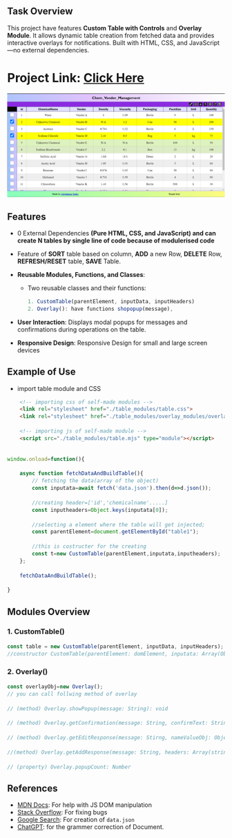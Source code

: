 ## Task Overview

This project have features **Custom Table with Controls** and **Overlay Module**. It allows dynamic table creation from fetched data and provides interactive overlays for notifications. Built with HTML, CSS, and JavaScript—no external dependencies.

# Project Link: [Click Here](https://chem-manage.onrender.com/)
![alt text](image.png)

## Features

- 0 External Dependencies  **(Pure HTML, CSS, and JavaScript) and can create N tables by single line of code because of modulerised code**
- Feature of **SORT** table based on column,  **ADD** a new Row, **DELETE** Row, **REFRESH/RESET** table, **SAVE** Table.

- **Reusable Modules, Functions, and Classes**: 
  - Two reusable classes and their functions:
    ```javascript
    1. CustomTable(parentElement, inputData, inputHeaders)
    2. Overlay(): have functions shopopup(message),
    ```
- **User Interaction**: Displays modal popups for messages and confirmations during operations on the table.
- **Responsive Design**: Responsive Design for small and large screen devices

## Example of Use
- import table module and CSS
```html
    <!-- importing css of self-made modules -->
    <link rel="stylesheet" href="./table_modules/table.css">
    <link rel="stylesheet" href="./table_modules/overlay_modules/overlay.css">

    <!-- importing js of self-made module -->
    <script src="./table_modules/table.mjs" type="module"></script>

```
```javascript

window.onload=function(){

    async function fetchDataAndBuildTable(){
        // fetching the data(array of the object)
        const inputata=await fetch('data.json').then(d=>d.json());

        //creating header=['id','chemicalname'.....]
        const inputheaders=Object.keys(inputata[0]);

        //selecting a element where the table will get injected;
        const parentElement=document.getElementById("table1");

        //this is costructer for the creating 
        const t=new CustomTable(parentElement,inputata,inputheaders);
    };

    fetchDataAndBuildTable();

}


```


## Modules Overview

### 1. CustomTable()

```javascript
const table = new CustomTable(parentElement, inputData, inputHeaders);
//constructor CustomTable(parentElement: domElement, inputata: Array(Object), headers: Array(String)): CustomTable
```

### 2. Overlay()
```javascript
const overlayObj=new Overlay();
// you can call follwing method of overlay

// (method) Overlay.showPopup(message: String): void

// (method) Overlay.getConfirmation(message: String, confirmText: String , cancelText: String , deleteFunction: function): void

// (method) Overlay.getEditResponse(message: Stirng, nameValueObj: Object, callback: function): void

//(method) Overlay.getAddResponse(message: String, headers: Array(string), callback: function): void

// (property) Overlay.popupCount: Number
```



## References

- [MDN Docs](https://developer.mozilla.org/en-US/docs/Web/JavaScript): For help with JS DOM manipulation
- [Stack Overflow](https://stackoverflow.com): For fixing bugs
- [Google Search](https://www.google.com): For creation of `data.json`
- [ChatGPT](https://chatgpt.com): for the grammer correction of Document.
